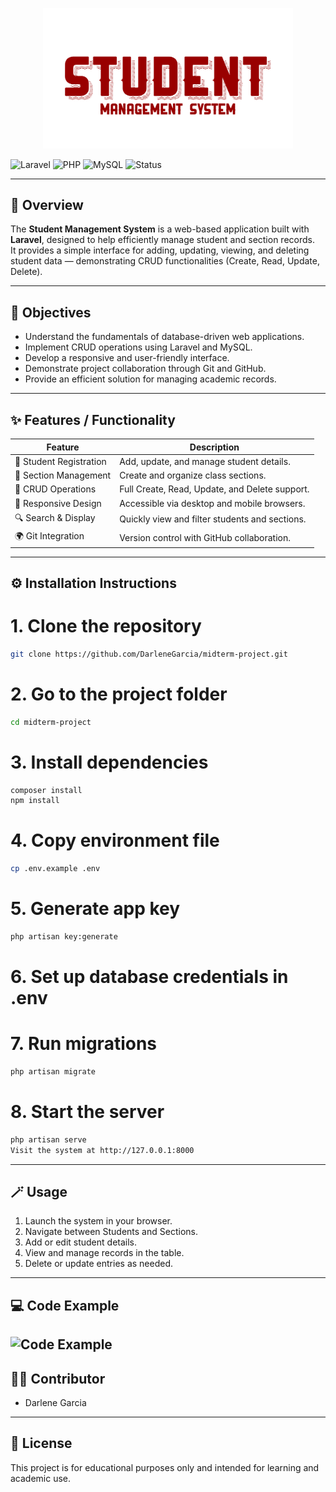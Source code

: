 <p align="center">
  <img src="Logo.png" width="400" alt="Student Management System Logo">
</p>

![Laravel](https://img.shields.io/badge/Framework-Laravel-red?style=flat-square)
![PHP](https://img.shields.io/badge/Language-PHP-blue?style=flat-square)
![MySQL](https://img.shields.io/badge/Database-MySQL-orange?style=flat-square)
![Status](https://img.shields.io/badge/Status-Active-brightgreen?style=flat-square)

---

## 🧾 Overview
The **Student Management System** is a web-based application built with **Laravel**, designed to help efficiently manage student and section records.  
It provides a simple interface for adding, updating, viewing, and deleting student data — demonstrating CRUD functionalities (Create, Read, Update, Delete).

---

## 🎯 Objectives
- Understand the fundamentals of database-driven web applications.  
- Implement CRUD operations using Laravel and MySQL.  
- Develop a responsive and user-friendly interface.  
- Demonstrate project collaboration through Git and GitHub.  
- Provide an efficient solution for managing academic records.

---

## ✨ Features / Functionality
| Feature | Description |
|----------|--------------|
| 🧍 Student Registration | Add, update, and manage student details. |
| 🏫 Section Management | Create and organize class sections. |
| 🔁 CRUD Operations | Full Create, Read, Update, and Delete support. |
| 📱 Responsive Design | Accessible via desktop and mobile browsers. |
| 🔍 Search & Display | Quickly view and filter students and sections. |
| 🌍 Git Integration | Version control with GitHub collaboration. |

---

## ⚙️ Installation Instructions

# 1. Clone the repository
```bash
git clone https://github.com/DarleneGarcia/midterm-project.git
```

# 2. Go to the project folder
```bash
cd midterm-project
```

# 3. Install dependencies
```bash
composer install
npm install
```

# 4. Copy environment file
```bash
cp .env.example .env
```

# 5. Generate app key
```bash
php artisan key:generate
```

# 6. Set up database credentials in .env

# 7. Run migrations
```bash
php artisan migrate
```

# 8. Start the server
```bash
php artisan serve
Visit the system at http://127.0.0.1:8000
```
---

## 🪄 Usage
1. Launch the system in your browser.
2. Navigate between Students and Sections.
3. Add or edit student details.
4. View and manage records in the table.
5. Delete or update entries as needed.

---

## 💻 Code Example
![Code Example](StudentController.png)
---

## 👩‍💻 Contributor
- Darlene Garcia

---

## 📜 License
This project is for educational purposes only and intended for learning and academic use.
